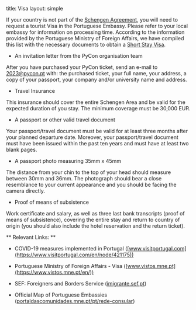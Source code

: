 title: Visa
layout: simple

If your country is not part of the [Schengen Agreement](https://www.schengenvisainfo.com/who-needs-schengen-visa/), you will need to request a tourist Visa in the Portuguese Embassy. Please refer to your local embassy for information on processing time. According to the information provided by the Portuguese Ministry of Foreign Affairs, we have compiled this list with the necessary documents to obtain a [Short Stay Visa](https://www.vistos.mne.pt/en/short-stay-visas-schengen/required-documentation/short-stay-visa#refer-to-the-harmonized-documents-table-concerning-required-documents-for-visa-application-lodging-in-specific-countries).


* An invitation letter from the PyCon organisation team


After you have purchased your PyCon ticket, send an e-mail to [2023@pycon.pt](mailto:2023@pycon.pt) with: the purchased ticket, your full name, your address, a copy of your passport, your company and/or university name and address.


* Travel Insurance


This insurance should cover the entire Schengen Area and be valid for the expected duration of you stay. The minimum coverage must be 30,000 EUR.


* A passport or other valid travel document


Your passport/travel document must be valid for at least three months after your planned departure date. Moreover, your passport/travel document must have been issued within the past ten years and must have at least two blank pages.


* A passport photo measuring 35mm x 45mm


The distance from your chin to the top of your head should measure between 30mm and 36mm. The photograph should bear a close resemblance to your current appearance and you should be facing the camera directly.


* Proof of means of subsistence


Work certificate and salary, as well as three last bank transcripts (proof of means of subsistence), covering the entire stay and return to country of origin (you should also include the hotel reservation and the return ticket).


** Relevant Links: **


- COVID-19 measures implemented in Portugal ([www.visitportugal.com](https://www.visitportugal.com/en/node/421175))

- Portuguese Ministry of Foreign Affairs - Visa ([www.vistos.mne.pt](https://www.vistos.mne.pt/en/))

- SEF: Foreigners and Borders Service ([imigrante.sef.pt](https://imigrante.sef.pt/en/entrada-em-portugal/))

- Official Map of Portuguese Embassies ([portaldascomunidades.mne.pt/pt/rede-consular](https://www.portaldascomunidades.mne.pt/pt/rede-consular))
